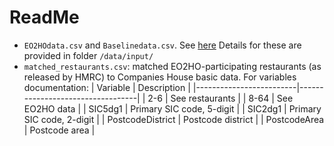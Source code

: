 # ReadMe

- `EO2HOdata.csv` and `Baselinedata.csv`. See [here](https://resources.companieshouse.gov.uk/toolsToHelp/pdf/freeDataProductDataset.pdf) Details for these are provided in folder `/data/input/`
- `matched_restaurants.csv`: matched EO2HO-participating restaurants (as released by HMRC) to Companies House basic data.
For variables documentation:
| Variable                | Description                      |
|-------------------------|----------------------------------|
|     2-6                 |     See restaurants              |
|     8-64                |     See EO2HO data               |
|     SIC5dg1             |     Primary SIC code, 5-digit    |
|     SIC2dg1             |     Primary SIC code, 2-digit    |
|     PostcodeDistrict    |     Postcode district            |
|     PostcodeArea        |     Postcode area                |




